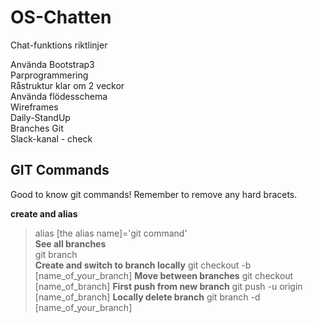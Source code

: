 ﻿# OS-Chatten
Chat-funktions riktlinjer

Använda Bootstrap3<br>
Parprogrammering<br>
Råstruktur klar om 2 veckor<br>
Använda flödesschema<br>
Wireframes<br>
Daily-StandUp<br>
Branches Git<br>
Slack-kanal - check<br>

## GIT Commands
Good to know git commands! Remember to remove any hard bracets.

**create and alias**
> alias [the alias name]='git command'<br>
**See all branches**<br>
> git branch<br>
**Create and switch to branch locally**
> git checkout -b [name_of_your_branch]
**Move between branches**
> git checkout [name_of_branch]
**First push from new branch**
> git push -u origin [name_of_branch]
**Locally delete branch**
> git branch -d [name_of_your_branch]
